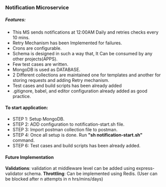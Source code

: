 ### Notification Microservice

##### Features:
* This MS sends notifications at 12:00AM Daily and retries checks every 10 mins.
* Retry Mechanism has been Implemented for failures.
* Crons are configurable.
* Schema is designed in such a way that, It Can be consumed by any other projects(APPS).
* Few test cases are written.
* MongoDB is used as DATABASE.
* 2 Different collections are maintained one for templates and another for storing requests and adding Retry mechanism.
* Test cases and build scripts has been already added
* .gitignore, babel, and editor configuration already added as good practice.

#### To start application:
* STEP 1: Setup MongoDB.
* STEP 2: ADD configuration to notification-start.sh file.
* STEP 3: Import postman collection file to postman.
* STEP 4: Once all setup is done. Run **"sh notification-start.sh"** command.
* STEP 6: Test cases and build scripts has been already added.

#### Future Implementation
**Validations**: validation at middleware level can be added using express-validator schema.
**Throttling**: Can be implemented using Redis. (User can be blocked after n attempts in n hrs/mins/days)
